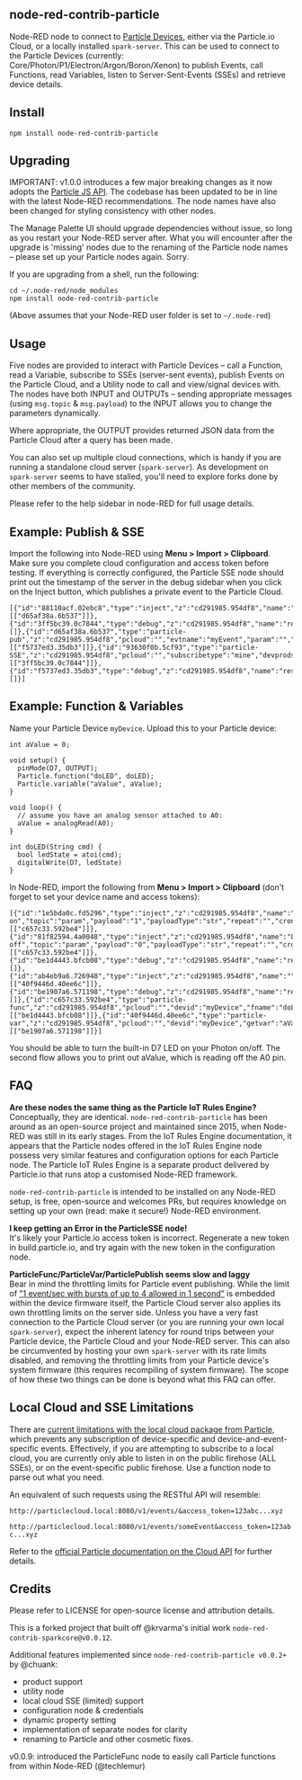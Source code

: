 node-red-contrib-particle
-------------------------

Node-RED node to connect to [Particle Devices](https://www.particle.io/), either via the Particle.io Cloud, or a locally installed `spark-server`. This can be used to connect to the Particle Devices (currently: Core/Photon/P1/Electron/Argon/Boron/Xenon) to publish Events, call Functions, read Variables, listen to Server-Sent-Events (SSEs) and retrieve device details.

Install
-------

    npm install node-red-contrib-particle


Upgrading
---------
IMPORTANT: v1.0.0 introduces a few major breaking changes as it now adopts the [Particle JS API](https://github.com/particle-iot/particle-api-js). The codebase has been updated to be in line with the latest Node-RED recommendations. The node names have also been changed for styling consistency with other nodes.

The Manage Palette UI should upgrade dependencies without issue, so long as you restart your Node-RED server after. What you will encounter after the upgrade is 'missing' nodes due to the renaming of the Particle node names – please set up your Particle nodes again. Sorry.

If you are upgrading from a shell, run the following:

    cd ~/.node-red/node_modules
    npm install node-red-contrib-particle

(Above assumes that your Node-RED user folder is set to `~/.node-red`)


Usage
-----

Five nodes are provided to interact with Particle Devices – call a Function, read a Variable, subscribe to SSEs (server-sent events), publish Events on the Particle Cloud, and a Utility node to call and view/signal devices with. The nodes have both INPUT and OUTPUTs – sending appropriate messages (using `msg.topic` & `msg.payload`) to the INPUT allows you to change the parameters dynamically.

Where appropriate, the OUTPUT provides returned JSON data from the Particle Cloud after a query has been made.

You can also set up multiple cloud connections, which is handy if you are running a standalone cloud server (`spark-server`). As development on `spark-server` seems to have stalled, you'll need to explore forks done by other members of the community.

Please refer to the help sidebar in node-RED for full usage details.


Example: Publish & SSE
----------------------

Import the following into Node-RED using __Menu > Import > Clipboard__. Make sure you complete cloud configuration and access token before testing. If everything is correctly configured, the Particle SSE node should print out the timestamp of the server in the debug sidebar when you click on the Inject button, which publishes a private event to the Particle Cloud.

```
[{"id":"88110acf.02ebc8","type":"inject","z":"cd291985.954df8","name":"","topic":"","payload":"","payloadType":"date","repeat":"","crontab":"","once":false,"onceDelay":0.1,"x":120,"y":60,"wires":[["d65af38a.6b537"]]},{"id":"3ff5bc39.0c7844","type":"debug","z":"cd291985.954df8","name":"result","active":true,"tosidebar":true,"console":false,"tostatus":false,"complete":"payload","x":510,"y":140,"wires":[]},{"id":"d65af38a.6b537","type":"particle-pub","z":"cd291985.954df8","pcloud":"","evtname":"myEvent","param":"","productIdOrSlug":"","private":false,"evtnametopic":false,"ttl":60,"repeat":0,"once":false,"x":300,"y":60,"wires":[["f5737ed3.35db3"]]},{"id":"93630f0b.5cf93","type":"particle-SSE","z":"cd291985.954df8","pcloud":"","subscribetype":"mine","devprodslug":"__DEVPRODSLUG__","devid":"","evtname":"myEvent","strict":0,"x":320,"y":140,"wires":[["3ff5bc39.0c7844"]]},{"id":"f5737ed3.35db3","type":"debug","z":"cd291985.954df8","name":"result","active":true,"tosidebar":true,"console":false,"tostatus":false,"complete":"payload","x":470,"y":60,"wires":[]}]
```


Example: Function & Variables
-----------------------------

Name your Particle Device `myDevice`. Upload this to your Particle device:

```
int aValue = 0;

void setup() {
  pinMode(D7, OUTPUT);
  Particle.function("doLED", doLED);
  Particle.variable("aValue", aValue);
}

void loop() {
  // assume you have an analog sensor attached to A0:
  aValue = analogRead(A0);
}

int doLED(String cmd) {
  bool ledState = atoi(cmd);
  digitalWrite(D7, ledState)
}
```

In Node-RED, import the following from __Menu > Import > Clipboard__ (don't forget to set your device name and access tokens):

```
[{"id":"1e5bda0c.fd5296","type":"inject","z":"cd291985.954df8","name":"LED on","topic":"param","payload":"1","payloadType":"str","repeat":"","crontab":"","once":false,"onceDelay":0.1,"x":130,"y":60,"wires":[["c657c33.592be4"]]},{"id":"81f82594.4a0048","type":"inject","z":"cd291985.954df8","name":"LED off","topic":"param","payload":"0","payloadType":"str","repeat":"","crontab":"","once":false,"onceDelay":0.1,"x":130,"y":100,"wires":[["c657c33.592be4"]]},{"id":"be1d4443.bfcb08","type":"debug","z":"cd291985.954df8","name":"result","active":true,"tosidebar":true,"console":false,"tostatus":false,"complete":"payload","x":530,"y":80,"wires":[]},{"id":"ab4eb9a6.726948","type":"inject","z":"cd291985.954df8","name":"","topic":"","payload":"","payloadType":"date","repeat":"","crontab":"","once":false,"onceDelay":0.1,"x":120,"y":180,"wires":[["40f9446d.40ee6c"]]},{"id":"be1907a6.571198","type":"debug","z":"cd291985.954df8","name":"result","active":true,"tosidebar":true,"console":false,"tostatus":false,"complete":"payload","x":530,"y":180,"wires":[]},{"id":"c657c33.592be4","type":"particle-func","z":"cd291985.954df8","pcloud":"","devid":"myDevice","fname":"doLED","param":"","productIdOrSlug":"","repeat":0,"once":false,"x":330,"y":80,"wires":[["be1d4443.bfcb08"]]},{"id":"40f9446d.40ee6c","type":"particle-var","z":"cd291985.954df8","pcloud":"","devid":"myDevice","getvar":"aValue","productIdOrSlug":"","repeat":0,"once":false,"x":320,"y":180,"wires":[["be1907a6.571198"]]}]
```

You should be able to turn the built-in D7 LED on your Photon on/off. The second flow allows you to print out aValue, which is reading off the A0 pin.



FAQ
---

  __Are these nodes the same thing as the Particle IoT Rules Engine?__  
  Conceptually, they are identical. `node-red-contrib-particle` has been around as an open-source project and maintained since 2015, when Node-RED was still in its early stages. From the IoT Rules Engine documentation, it appears that the Particle nodes offered in the IoT Rules Engine node possess very similar features and configuration options for each Particle node. The Particle IoT Rules Engine is a separate product delivered by Particle.io that runs atop a customised Node-RED framework.

  `node-red-contrib-particle` is intended to be installed on any Node-RED setup, is free, open-source and welcomes PRs, but requires knowledge on setting up your own (read: make it secure!) Node-RED environment.

  __I keep getting an Error in the ParticleSSE node!__  
  It's likely your Particle.io access token is incorrect. Regenerate a new token in build.particle.io, and try again with the new token in the configuration node.

  __ParticleFunc/ParticleVar/ParticlePublish seems slow and laggy__  
  Bear in mind the throttling limits for Particle event publishing. While the limit of ["1 event/sec with bursts of up to 4 allowed in 1 second"](https://docs.particle.io/reference/firmware/raspberry-pi/#particle-publish-) is embedded within the device firmware itself, the Particle Cloud server also applies its own throttling limits on the server side. Unless you have a very fast connection to the Particle Cloud server (or you are running your own local `spark-server`), expect the inherent latency for round trips between your Particle device, the Particle Cloud and your Node-RED server. This can also be circumvented by hosting your own `spark-server` with its rate limits disabled, and removing the throttling limits from your Particle device's system firmware (this requires recompiling of system firmware). The scope of how these two things can be done is beyond what this FAQ can offer.


Local Cloud and SSE Limitations
-------------------------------

There are [current limitations with the local cloud package from Particle](https://github.com/spark/spark-server/issues/53), which prevents any subscription of device-specific and device-and-event-specific events. Effectively, if you are attempting to subscribe to a local cloud, you are currently only able to listen in on the public firehose (ALL SSEs), or on the event-specific public firehose. Use a function node to parse out what you need.

An equivalent of such requests using the RESTful API will resemble:

`http://particlecloud.local:8080/v1/events/&access_token=123abc...xyz`

`http://particlecloud.local:8080/v1/events/someEvent&access_token=123abc...xyz`

Refer to the [official Particle documentation on the Cloud API](https://docs.particle.io/reference/api/) for further details.


Credits
-------

Please refer to LICENSE for open-source license and attribution details.

This is a forked project that built off @krvarma's initial work `node-red-contrib-sparkcore@v0.0.12`.

Additional features implemented since `node-red-contrib-particle v0.0.2+` by @chuank:
* product support
* utility node
* local cloud SSE (limited) support
* configuration node & credentials
* dynamic property setting
* implementation of separate nodes for clarity
* renaming to Particle and other cosmetic fixes.

v0.0.9: introduced the ParticleFunc node to easily call Particle functions from within Node-RED (@techlemur)
